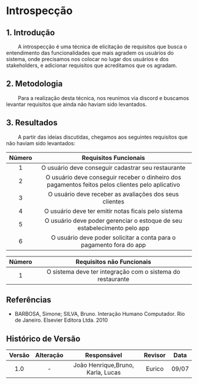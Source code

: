 # Introspecção

## 1. Introdução

&emsp;&emsp; A introspecção é uma técnica de elicitação de requisitos que busca o entendimento das funcionalidades que mais agradem os usuários do sistema, onde precisamos nos colocar no lugar dos usuários e dos stakeholders, e adicionar requisitos que acreditamos que os agradam.

## 2. Metodologia

&emsp;&emsp; Para a realização desta técnica, nos reunimos via discord e buscamos levantar requisitos que ainda não haviam sido levantados.

## 3. Resultados 

&emsp;&emsp; A partir das ideias discutidas, chegamos aos seguintes requisitos que não haviam sido levantados:

| Número | Requisitos Funcionais                                         |
| :------: | :--------------------------------------------------: |
| 1    | O usuário deve conseguir cadastrar seu restaurante |
| 2    | O usuário deve conseguir receber o dinheiro dos pagamentos feitos pelos clientes pelo aplicativo |
| 3    | O usuário deve receber as avaliações dos seus clientes |
| 4    | O usuário deve ter emitir notas ficais pelo sistema |
| 5    | O usuário deve poder gerenciar o estoque de seu estabelecimento pelo app |
| 6    | O usuário deve poder solicitar a conta para o pagamento fora do app |

| Número | Requisitos não Funcionais|
| :------: | :--------------------------------------------------: |  
| 1    | O sistema deve ter integração com o sistema do restaurante | 

## Referências
- BARBOSA, Simone; SILVA, Bruno. Interação Humano Computador. Rio de Janeiro. Elsevier Editora Ltda. 2010


## Histórico de Versão

| Versão |                Alteração               | Responsável |         Revisor        |  Data |
|:------:|:--------------------------------------:|:-----------:|:----------------------:|:-----:|
|   1.0  |                    -                   |    João Henrique,Bruno, Karla, Lucas  | Eurico | 09/07 |